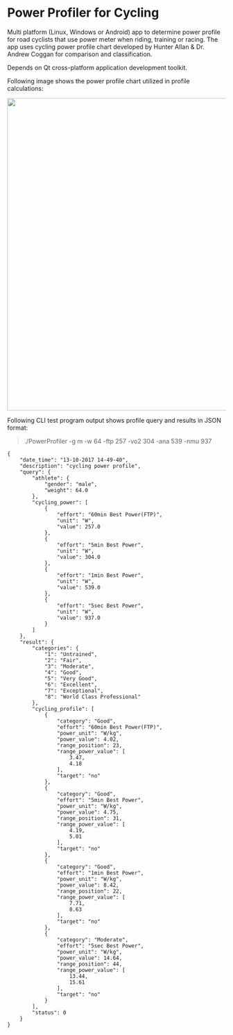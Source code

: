 # Power Profiler for Cycling

Multi platform (Linux, Windows or Android) app to determine power profile for road cyclists that use power meter when riding, training or racing. The app uses cycling power profile chart developed by Hunter Allan & Dr. Andrew Coggan for comparison and classification.    

Depends on Qt cross-platform application development toolkit.

Following image shows the power profile chart utilized in profile calculations:

<p align="left">
  <img src="https://user-images.githubusercontent.com/22800635/31544246-846eff42-b022-11e7-826b-8b9e1a825474.gif" width="720"/>
</p>


Following CLI test program output shows profile query and results in JSON format:

>./PowerProfiler -g m -w 64 -ftp 257 -vo2 304 -ana 539 -nmu 937
```
{
    "date_time": "13-10-2017 14-49-40",
    "description": "cycling power profile",
    "query": {
        "athlete": {
            "gender": "male",
            "weight": 64.0
        },
        "cycling_power": [
            {
                "effort": "60min Best Power(FTP)",
                "unit": "W",
                "value": 257.0
            },
            {
                "effort": "5min Best Power",
                "unit": "W",
                "value": 304.0
            },
            {
                "effort": "1min Best Power",
                "unit": "W",
                "value": 539.0
            },
            {
                "effort": "5sec Best Power",
                "unit": "W",
                "value": 937.0
            }
        ]
    },
    "result": {
        "categories": {
            "1": "Untrained",
            "2": "Fair",
            "3": "Moderate",
            "4": "Good",
            "5": "Very Good",
            "6": "Excellent",
            "7": "Exceptional",
            "8": "World Class Professional"
        },
        "cycling_profile": [
            {
                "category": "Good",
                "effort": "60min Best Power(FTP)",
                "power_unit": "W/kg",
                "power_value": 4.02,
                "range_position": 23,
                "range_power_value": [
                    3.47,
                    4.18
                ],
                "target": "no"
            },
            {
                "category": "Good",
                "effort": "5min Best Power",
                "power_unit": "W/kg",
                "power_value": 4.75,
                "range_position": 31,
                "range_power_value": [
                    4.19,
                    5.01
                ],
                "target": "no"
            },
            {
                "category": "Good",
                "effort": "1min Best Power",
                "power_unit": "W/kg",
                "power_value": 8.42,
                "range_position": 22,
                "range_power_value": [
                    7.71,
                    8.63
                ],
                "target": "no"
            },
            {
                "category": "Moderate",
                "effort": "5sec Best Power",
                "power_unit": "W/kg",
                "power_value": 14.64,
                "range_position": 44,
                "range_power_value": [
                    13.44,
                    15.61
                ],
                "target": "no"
            }
        ],
        "status": 0
    }
}
```
